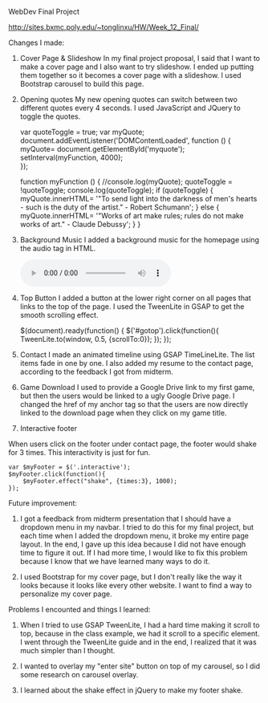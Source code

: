 WebDev Final Project

http://sites.bxmc.poly.edu/~tonglinxu/HW/Week_12_Final/

Changes I made:

1. Cover Page & Slideshow
In my final project proposal, I said that I want to make a cover page and I also want to try slideshow. I ended up putting them together so it becomes a cover page with a slideshow. I used Bootstrap carousel to build this page.

2. Opening quotes
My new opening quotes can switch between two different quotes every 4 seconds. I used JavaScript and JQuery to toggle the quotes.

	var quoteToggle = true;
	var myQuote; 
	document.addEventListener('DOMContentLoaded', function () {
		myQuote= document.getElementById('myquote');
		setInterval(myFunction, 4000);		
	});
	
	function myFunction () {
		//console.log(myQuote);
		quoteToggle = !quoteToggle;
		console.log(quoteToggle);
		if (quoteToggle) {
			myQuote.innerHTML= '"To send light into the darkness of men\'s hearts - such is the duty of the artist." - Robert Schumann';
		} else {
			myQuote.innerHTML= '"Works of art make rules; rules do not make works of art." - Claude Debussy';
		}
	}


3. Background Music
I added a background music for the homepage using the audio tag in HTML.

	<audio autoplay="" controls="" loop="" preload="">
		<source src="audio/Departure.wav" type="audio/wav"></source>
	</audio>


4. Top Button
I added a button at the lower right corner on all pages that links to the top of the page. I used the TweenLite in GSAP to get the smooth scrolling effect.

	$(document).ready(function() {
	    $('#gotop').click(function(){
	        TweenLite.to(window, 0.5, {scrollTo:0});
	    });
	});


5. Contact
I made an animated timeline using GSAP TimeLineLite. The list items fade in one by one. I also added my resume to the contact page, according to the feedback I got from midterm.

	<script type="text/javascript">
		$(document).ready(function(){
			var
			$email = $('li').eq(3),
			$tumblr = $('li').eq(4),
			$youtube = $('li').eq(5),
			$weibo = $('li').eq(6),
			$facebook = $('li').eq(7),
			$resume = $('li').eq(8),
			$bg = $('#page-wrap');

			var tl = new TimelineLite();

			tl.from($bg, 0.8, {opacity:0})
			.from($email, 0.5, {opacity:0})
			.from($tumblr, 0.5, {opacity:0})
			.from($youtube, 0.5, {opacity:0})
			.from($weibo, 0.5, {opacity:0})
			.from($facebook, 0.5, {opacity:0})
			.from($resume, 0.5, {opacity:0})
		});
	</script>

6. Game Download
I used to provide a Google Drive link to my first game, but then the users would be linked to a ugly Google Drive page. I changed the href of my anchor tag so that the users are now directly linked to the download page when they click on my game title.


7. Interactive footer

When users click on the footer under contact page, the footer would shake for 3 times. This interactivity is just for fun.

	var $myFooter = $('.interactive');
	$myFooter.click(function(){
		$myFooter.effect("shake", {times:3}, 1000);
	});



Future improvement:

1. I got a feedback from midterm presentation that I should have a dropdown menu in my navbar. I tried to do this for my final project, but each time when I added the dropdown menu, it broke my entire page layout. In the end, I gave up this idea because I did not have enough time to figure it out. If I had more time, I would like to fix this problem because I know that we have learned many ways to do it.

2. I used Bootstrap for my cover page, but I don't really like the way it looks because it looks like every other website. I want to find a way to personalize my cover page.


Problems I encounted and things I learned: 

1. When I tried to use GSAP TweenLite, I had a hard time making it scroll to top, because in the class example, we had it scroll to a specific element. I went through the TweenLite guide and in the end, I realized that it was much simpler than I thought.

2. I wanted to overlay my "enter site" button on top of my carousel, so I did some research on carousel overlay.

3. I learned about the shake effect in jQuery to make my footer shake.